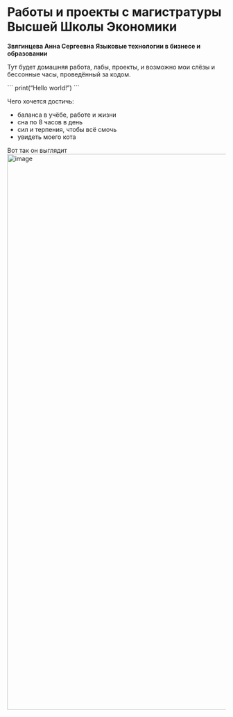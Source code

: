# Работы и проекты с магистратуры Высшей Школы Экономики
**Звягинцева Анна Сергеевна**
**Языковые технологии в бизнесе и образовании**

Тут будет домашняя работа, лабы, проекты, и возможно мои слёзы и бессонные часы, проведённый за кодом.

\```
print(“Hello world!”)
\``` 

Чего хочется достичь:
- баланса в учёбе, работе и жизни
- сна по 8 часов в день
- сил и терпения, чтобы всё смочь
- увидеть моего кота


Вот так он выглядит
<img width="960" height="1280" alt="image" src="https://github.com/user-attachments/assets/f0297a98-8c32-45cb-99bf-f6c1fa990f10" />



